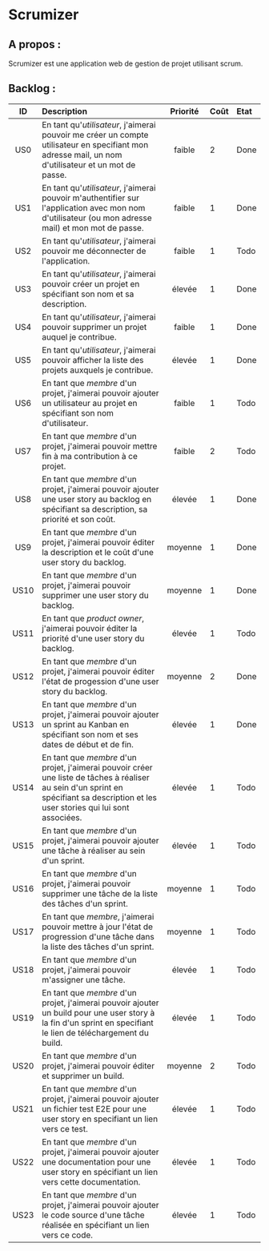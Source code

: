 ﻿Scrumizer
=========

A propos :
----------

Scrumizer est une application web de gestion de projet utilisant scrum.

Backlog :
---------


|ID |Description|Priorité|Coût|Etat|
|:-:|:----------|:------:|:---|:---|
|US0|En tant qu'*utilisateur*, j'aimerai pouvoir me créer un compte utilisateur en specifiant mon adresse mail, un nom d'utilisateur et un mot de passe.|faible|2|Done|
|US1|En tant qu'*utilisateur*, j'aimerai pouvoir m'authentifier sur l'application avec mon nom d'utilisateur (ou mon adresse mail) et mon mot de passe.|faible|1|Done|
|US2|En tant qu'*utilisateur*, j'aimerai pouvoir me déconnecter de l'application.|faible|1|Todo|
|US3|En tant qu'*utilisateur*, j'aimerai pouvoir créer un projet en spécifiant son nom et sa description.|élevée|1|Done|
|US4|En tant qu'*utilisateur*, j'aimerai pouvoir supprimer un projet auquel je contribue.|faible|1|Done|
|US5|En tant qu'*utilisateur*, j'aimerai pouvoir afficher la liste des projets auxquels je contribue.|élevée|1|Done|
|US6|En tant que *membre* d'un projet, j'aimerai pouvoir ajouter un utilisateur au projet en spécifiant son nom d'utilisateur.|faible|1|Todo|
|US7|En tant que *membre* d'un projet, j'aimerai pouvoir mettre fin à ma contribution à ce projet.|faible|2|Todo|
|US8|En tant que *membre* d'un projet, j'aimerai pouvoir ajouter une user story au backlog en spécifiant sa description, sa priorité et son coût.|élevée|1|Done|
|US9|En tant que *membre* d'un projet, j'aimerai pouvoir éditer la description et le coût d'une user story du backlog.|moyenne|1|Done|
|US10|En tant que *membre* d'un projet, j'aimerai pouvoir supprimer une user story du backlog.|moyenne|1|Done|
|US11|En tant que *product owner*, j'aimerai pouvoir éditer la priorité d'une user story du backlog.|élevée|1|Todo|
|US12|En tant que *membre* d'un projet, j'aimerai pouvoir éditer l'état de progession d'une user story du backlog.|moyenne|2|Done|
|US13|En tant que *membre* d'un projet, j'aimerai pouvoir ajouter un sprint au Kanban en spécifiant son nom et ses dates de début et de fin.|élevée|1|Done|
|US14|En tant que *membre* d'un projet, j'aimerai pouvoir créer une liste de tâches à réaliser au sein d'un sprint en spécifiant sa description et les user stories qui lui sont associées.|élevée|1|Todo|
|US15|En tant que *membre* d'un projet, j'aimerai pouvoir ajouter une tâche à réaliser au sein d'un sprint.|élevée|1|Todo|
|US16|En tant que *membre* d'un projet, j'aimerai pouvoir supprimer une tâche de la liste des tâches d'un sprint.|moyenne|1|Todo|
|US17|En tant que *membre*, j'aimerai pouvoir mettre à jour l'état de progression d'une tâche dans la liste des tâches d'un sprint.|moyenne|1|Todo|
|US18|En tant que *membre* d'un projet, j'aimerai pouvoir m'assigner une tâche.|élevée|1|Todo|
|US19|En tant que *membre* d'un projet, j'aimerai pouvoir ajouter un build pour une user story à la fin d'un sprint en specifiant le lien de téléchargement du build.|élevée|1|Todo|
|US20|En tant que *membre* d'un projet, j'aimerai pouvoir éditer et supprimer un build.|moyenne|2|Todo|
|US21|En tant que *membre* d'un projet, j'aimerai pouvoir ajouter un fichier test E2E pour une user story en specifiant un lien vers ce test.|élevée|1|Todo|
|US22|En tant que *membre* d'un projet, j'aimerai pouvoir ajouter une documentation pour une user story en spécifiant un lien vers cette documentation.|élevée|1|Todo|
|US23|En tant que *membre* d'un projet, j'aimerai pouvoir ajouter le code source d'une tâche réalisée en spécifiant un lien vers ce code.|élevée|1|Todo|
